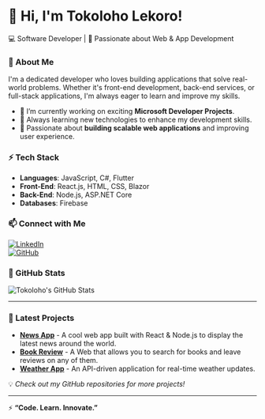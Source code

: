 # 👋 Hi, I'm Tokoloho Lekoro!  

💻 Software Developer | 🚀 Passionate about Web & App Development  

### 🔹 About Me  
I'm a dedicated developer who loves building applications that solve real-world problems. Whether it's front-end development, back-end services, or full-stack applications, I'm always eager to learn and improve my skills.  

- 🔭 I’m currently working on exciting **Microsoft Developer Projects**.  
- 🌱 Always learning new technologies to enhance my development skills.  
- 🎯 Passionate about **building scalable web applications** and improving user experience.  

### ⚡ Tech Stack  
- **Languages**: JavaScript, C#, Flutter  
- **Front-End**: React.js, HTML, CSS, Blazor  
- **Back-End**: Node.js, ASP.NET Core
- **Databases**: Firebase

### 📫 Connect with Me  
[![LinkedIn](https://img.shields.io/badge/LinkedIn-blue?logo=linkedin)](https://www.linkedin.com/in/tokoloho-lekoro-40ba1a1a0)  
[![GitHub](https://img.shields.io/badge/GitHub-grey?logo=github)](https://www.github.com/teekay1702)  

### 🚀 GitHub Stats  
![Tokoloho's GitHub Stats](https://github-readme-stats.vercel.app/api?username=teekay1702&show_icons=true&theme=tokyonight)  

---

### 🚀 Latest Projects  
- **[News App](https://github.com/Teekay1702/News-App.git)** - A cool web app built with React & Node.js to display the latest news around the world.
- **[Book Review](https://github.com/Teekay1702/Book-App.git)** - A Web that allows you to search for books and leave reviews on any of them.
- **[Weather App](https://github.com/Teekay1702/WeatherApp.git)** - An API-driven application for real-time weather updates. 

💡 *Check out my GitHub repositories for more projects!*  

---

⚡ **“Code. Learn. Innovate.”**  
